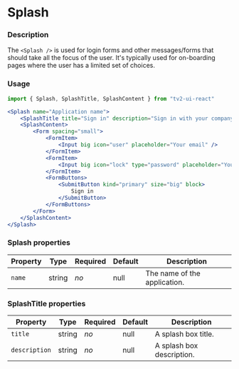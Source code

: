 # Splash

### Description
The `<Splash />` is used for login forms and other messages/forms that should take
all the focus of the user. It's typically used for on-boarding pages where the user has 
a limited set of choices.

### Usage
```javascript
import { Splash, SplashTitle, SplashContent } from "tv2-ui-react"
```

```jsx
<Splash name="Application name">
    <SplashTitle title="Sign in" description="Sign in with your company email and password." />
    <SplashContent>
        <Form spacing="small">
            <FormItem>
                <Input big icon="user" placeholder="Your email" />
            </FormItem>
            <FormItem>
                <Input big icon="lock" type="password" placeholder="Your password" />
            </FormItem>
            <FormButtons>
                <SubmitButton kind="primary" size="big" block>
                    Sign in
                </SubmitButton>
            </FormButtons>
        </Form>
    </SplashContent>
</Splash>
```


### Splash properties
| Property | Type | Required | Default | Description |
| --- | --- | --- | --- | --- |
| `name` | string | *no* | null | The name of the application. |

### SplashTitle properties
| Property | Type | Required | Default | Description |
| --- | --- | --- | --- | --- |
| `title` | string | *no* | null | A splash box title. |
| `description` | string | *no* | null | A splash box description. |
